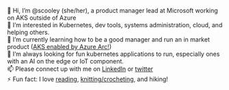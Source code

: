 👋 Hi, I’m @scooley (she/her), a product manager lead at Microsoft working on AKS outside of Azure  
👀 I’m interested in Kubernetes, dev tools, systems administration, cloud, and helping others.  
🌱 I’m currently learning how to be a good manager and run an in market product ([AKS enabled by Azure Arc!](https://docs.microsoft.com/azure-stack/aks-hci/))  
💞️ I’m always looking for fun kubernetes applications to run, especially ones with an AI on the edge or IoT component.  
📫 Please connect up with me on [LinkedIn](https://www.linkedin.com/in/cooleys/) or [twitter](https://twitter.com/VirtualScooley)  
⚡ Fun fact: I love [reading](https://www.goodreads.com/user/show/41376801-sarah-cooley), [knitting/crocheting](https://www.ravelry.com/projects/yiandes), and hiking!
